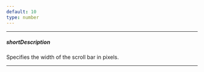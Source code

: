 ```yaml
---
default: 10
type: number
---
```

---
##### shortDescription
Specifies the width of the scroll bar in pixels.

---
